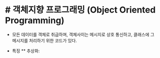 # # 객체지향 프로그래밍 (Object Oriented Programming)

* 모든 데이터를 객체로 취급하며, 객체사이는 메시지로 상호 통신하고, 클래스에 그 메시지를 처리하기 위한 코드가 있다.

* 특징
	** 추상화: